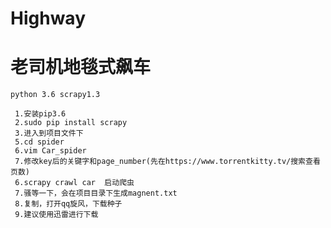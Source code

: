 # Highway
# 老司机地毯式飙车
`python 3.6 scrapy1.3`
```shell
 1.安装pip3.6
 2.sudo pip install scrapy
 3.进入到项目文件下
 5.cd spider
 6.vim Car_spider
 7.修改key后的关键字和page_number(先在https://www.torrentkitty.tv/搜索查看页数)
 6.scrapy crawl car  启动爬虫
 7.骚等一下，会在项目目录下生成magnent.txt
 8.复制，打开qq旋风，下载种子
 9.建议使用迅雷进行下载
```